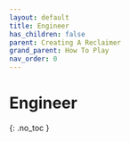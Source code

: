 ```yaml
---
layout: default
title: Engineer
has_children: false
parent: Creating A Reclaimer
grand_parent: How To Play
nav_order: 0
---
```

# Engineer
{: .no_toc }